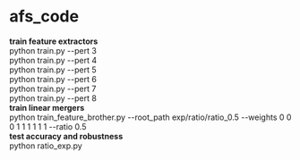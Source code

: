 # afs_code

**train feature extractors**\
python train.py --pert 3\
python train.py --pert 4\
python train.py --pert 5\
python train.py --pert 6\
python train.py --pert 7\
python train.py --pert 8\
**train linear mergers**\
python train_feature_brother.py --root_path exp/ratio/ratio_0.5    --weights 0 0 0 1 1 1 1 1 1 --ratio 0.5\
**test accuracy and robustness**\
python ratio_exp.py



